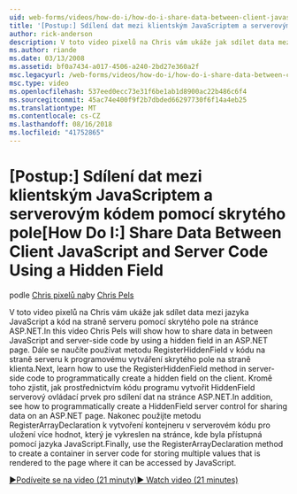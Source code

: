```yaml
---
uid: web-forms/videos/how-do-i/how-do-i-share-data-between-client-javascript-and-server-code-using-a-hidden-field
title: '[Postup:] Sdílení dat mezi klientským JavaScriptem a serverovým kódem pomocí skrytého pole | Dokumentace Microsoftu'
author: rick-anderson
description: V toto video pixelů na Chris vám ukáže jak sdílet data mezi jazyka JavaScript a kód na straně serveru pomocí skrytého pole na stránce ASP.NET. Dále se naučíte, jak t...
ms.author: riande
ms.date: 03/13/2008
ms.assetid: bf0a7434-a017-4506-a240-2bd27e360a2f
msc.legacyurl: /web-forms/videos/how-do-i/how-do-i-share-data-between-client-javascript-and-server-code-using-a-hidden-field
msc.type: video
ms.openlocfilehash: 537eed0ecc73e31f6be1ab1d8900ac22b486c6f4
ms.sourcegitcommit: 45ac74e400f9f2b7dbded66297730f6f14a4eb25
ms.translationtype: MT
ms.contentlocale: cs-CZ
ms.lasthandoff: 08/16/2018
ms.locfileid: "41752865"
---
```

<a name="how-do-i-share-data-between-client-javascript-and-server-code-using-a-hidden-field"></a><span data-ttu-id="7c48b-104">[Postup:] Sdílení dat mezi klientským JavaScriptem a serverovým kódem pomocí skrytého pole</span><span class="sxs-lookup"><span data-stu-id="7c48b-104">[How Do I:] Share Data Between Client JavaScript and Server Code Using a Hidden Field</span></span>
====================
<span data-ttu-id="7c48b-105">podle [Chris pixelů na](https://twitter.com/chrispels)</span><span class="sxs-lookup"><span data-stu-id="7c48b-105">by [Chris Pels](https://twitter.com/chrispels)</span></span>

<span data-ttu-id="7c48b-106">V toto video pixelů na Chris vám ukáže jak sdílet data mezi jazyka JavaScript a kód na straně serveru pomocí skrytého pole na stránce ASP.NET.</span><span class="sxs-lookup"><span data-stu-id="7c48b-106">In this video Chris Pels will show how to share data in between JavaScript and server-side code by using a hidden field in an ASP.NET page.</span></span> <span data-ttu-id="7c48b-107">Dále se naučíte používat metodu RegisterHiddenField v kódu na straně serveru k programovému vytváření skrytého pole na straně klienta.</span><span class="sxs-lookup"><span data-stu-id="7c48b-107">Next, learn how to use the RegisterHiddenField method in server-side code to programmatically create a hidden field on the client.</span></span> <span data-ttu-id="7c48b-108">Kromě toho zjistit, jak prostřednictvím kódu programu vytvořit HiddenField serverový ovládací prvek pro sdílení dat na stránce ASP.NET.</span><span class="sxs-lookup"><span data-stu-id="7c48b-108">In addition, see how to programmatically create a HiddenField server control for sharing data on an ASP.NET page.</span></span> <span data-ttu-id="7c48b-109">Nakonec použijte metodu RegisterArrayDeclaration k vytvoření kontejneru v serverovém kódu pro uložení více hodnot, který je vykreslen na stránce, kde byla přístupná pomocí jazyka JavaScript.</span><span class="sxs-lookup"><span data-stu-id="7c48b-109">Finally, use the RegisterArrayDeclaration method to create a container in server code for storing multiple values that is rendered to the page where it can be accessed by JavaScript.</span></span>

[<span data-ttu-id="7c48b-110">&#9654;Podívejte se na video (21 minuty)</span><span class="sxs-lookup"><span data-stu-id="7c48b-110">&#9654; Watch video (21 minutes)</span></span>](https://channel9.msdn.com/Blogs/ASP-NET-Site-Videos/how-do-i-share-data-between-client-javascript-and-server-code-using-a-hidden-field)
